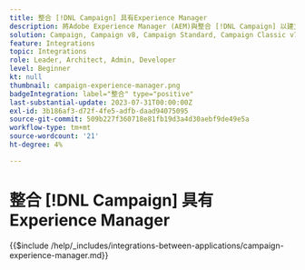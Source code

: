 ```yaml
---
title: 整合 [!DNL Campaign] 具有Experience Manager
description: 將Adobe Experience Manager (AEM)與整合 [!DNL Campaign] 以建立及管理電子郵件行銷活動。
solution: Campaign, Campaign v8, Campaign Standard, Campaign Classic v7, Experience Manager, Experience Manager Forms
feature: Integrations
topic: Integrations
role: Leader, Architect, Admin, Developer
level: Beginner
kt: null
thumbnail: campaign-experience-manager.png
badgeIntegration: label="整合" type="positive"
last-substantial-update: 2023-07-31T00:00:00Z
exl-id: 3b186af3-d72f-4fe5-adfb-daad94075095
source-git-commit: 509b227f360718e81fb19d3a4d30aebf9de49e5a
workflow-type: tm+mt
source-wordcount: '21'
ht-degree: 4%

---
```


# 整合 [!DNL Campaign] 具有Experience Manager

{{$include /help/_includes/integrations-between-applications/campaign-experience-manager.md}}
